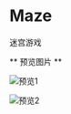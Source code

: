 # Maze
迷宫游戏

** 预览图片 **

![预览1](http://7xnc41.com1.z0.glb.clouddn.com/2017-01-06%2020-49-40%E5%B1%8F%E5%B9%95%E6%88%AA%E5%9B%BE.png)

![预览2](http://7xnc41.com1.z0.glb.clouddn.com/2017-01-06%2020-50-11%E5%B1%8F%E5%B9%95%E6%88%AA%E5%9B%BE.png)
